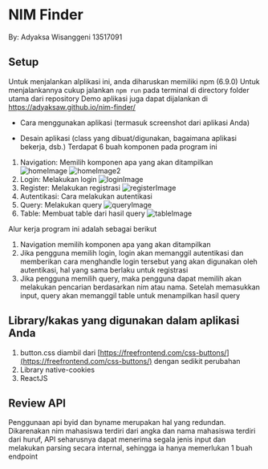 # NIM Finder
By: Adyaksa Wisanggeni 13517091    
## Setup
Untuk menjalankan alplikasi ini, anda diharuskan memiliki npm (6.9.0)
Untuk menjalankannya cukup jalankan ```npm run``` pada terminal di directory folder utama dari repository
Demo aplikasi juga dapat dijalankan di https://adyaksaw.github.io/nim-finder/
-   Cara menggunakan aplikasi (termasuk screenshot dari aplikasi Anda)
    
-   Desain aplikasi (class yang dibuat/digunakan, bagaimana aplikasi bekerja, dsb.)
Terdapat 6 buah komponen pada program ini
1. Navigation: Memilih komponen apa yang akan ditampilkan
![homeImage](./screenshot/home.jpg)
![homeImage2](./screenshot/home2.jpg)
2. Login: Melakukan login
![loginImage](./screenshot/login.jpg)
3. Register: Melakukan registrasi
![registerImage](./screenshot/register.jpg)
4. Autentikasi: Cara melakukan autentikasi
5. Query: Melakukan query
![queryImage](./screenshot/query.jpg)
6. Table: Membuat table dari hasil query
![tableImage](./screenshot/table.jpg)

Alur kerja program ini adalah sebagai berikut
1. Navigation memilih komponen apa yang akan ditampilkan
2. Jika pengguna memilih login, login akan memanggil autentikasi dan memberikan cara menghandle login tersebut yang akan digunakan oleh autentikasi, hal yang sama berlaku untuk registrasi
3. Jika pengguna memilih query, maka pengguna dapat memilih akan melakukan pencarian berdasarkan nim atau nama. Setelah memasukkan input, query akan memanggil table untuk menampilkan hasil query  

## Library/kakas yang digunakan dalam aplikasi Anda
1.  button.css diambil dari [https://freefrontend.com/css-buttons/](https://freefrontend.com/css-buttons/) dengan sedikit perubahan
2. Library native-cookies
3. ReactJS

## Review API
Penggunaan api byid dan byname merupakan hal yang redundan. Dikarenakan nim mahasiswa terdiri dari angka dan nama mahasiswa terdiri dari huruf, API seharusnya dapat menerima segala jenis input dan melakukan parsing secara internal, sehingga ia hanya memerlukan 1 buah endpoint
